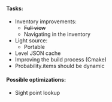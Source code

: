 #### Tasks:
* Inventory improvements:
    * ~~Full view~~
    * Navigating in the inventory
* Light source:
    * Portable
* Level JSON cache
* Improving the build process (Cmake)
* Probability.items should be dynamic

#### Possible optimizations:
* Sight point lookup
